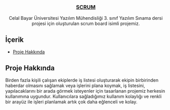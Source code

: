 <p align="center">
  <a href="https://github.com/Gucal/scrum-board">
      <h3 align="center">SCRUM</h3>
  </a>

  <p align="center">
    Celal Bayar Üniversitesi Yazılım Mühendisliği 3. sınıf Yazılım Sınama dersi projesi için oluşturulan scrum board isimli projemiz.
    <br />
  </p>
</p>

## İçerik

- [Proje Hakkında](#proje-hakkında)

## Proje Hakkında

Birden fazla kişili çalışan ekiplerde iş listesi oluşturarak ekipin birbirinden haberdar olmasını sağlamak veya işlerini plana koymak, iş listesini, yapılacaklarını bir arada görmek isteyenler için tasarlanan projemiz herkesin kullanımına uygundur. Kullanıcılara sağladığımız kullanım kolaylığı ve renkli bir arayüz ile işleri planlamak artık çok daha eğlenceli ve kolay.

